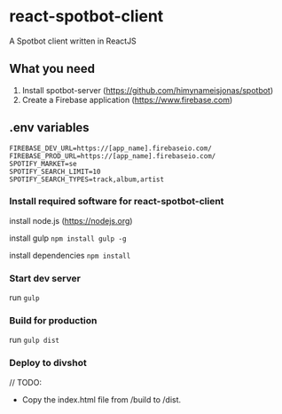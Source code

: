# react-spotbot-client
A Spotbot client written in ReactJS

## What you need
1. Install spotbot-server (https://github.com/himynameisjonas/spotbot)
2. Create a Firebase application (https://www.firebase.com)

## .env variables
```
FIREBASE_DEV_URL=https://[app_name].firebaseio.com/
FIREBASE_PROD_URL=https://[app_name].firebaseio.com/
SPOTIFY_MARKET=se
SPOTIFY_SEARCH_LIMIT=10
SPOTIFY_SEARCH_TYPES=track,album,artist
```

### Install required software for react-spotbot-client
install node.js (https://nodejs.org)

install gulp ```npm install gulp -g```

install dependencies ```npm install```

### Start dev server
run ```gulp```

### Build for production
run ```gulp dist```

### Deploy to divshot
// TODO:
* Copy the index.html file from /build to /dist.
